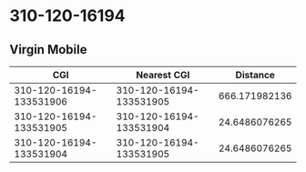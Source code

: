 # 310-120-16194
## Virgin Mobile


| CGI | Nearest CGI | Distance |
|-----|-------------|----------|
| 310-120-16194-133531906 | 310-120-16194-133531905 | 666.171982136 |
| 310-120-16194-133531905 | 310-120-16194-133531904 | 24.6486076265 |
| 310-120-16194-133531904 | 310-120-16194-133531905 | 24.6486076265 |
